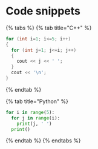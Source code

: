 # Code snippets

{% tabs %}
{% tab title="C++" %}
```cpp
for (int i=1; i<=5; i++)
{
  for (int j=1; j<=i; j++)
  {
    cout << j << ' ';
  }
  cout << '\n';
}
```
{% endtab %}

{% tab title="Python" %}
```python
for i in range(5):
  for j in range(i):
    print(j, ' ')
  print()
```
{% endtab %}
{% endtabs %}

